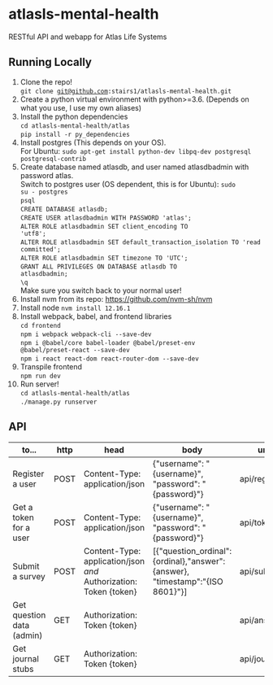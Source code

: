 # atlasls-mental-health
RESTful API and webapp for Atlas Life Systems  

## Running Locally
1. Clone the repo!  
   <code>git clone git@github.com:stairs1/atlasls-mental-health.git</code>
2. Create a python virtual environment with python>=3.6. (Depends on what you use, I use my own aliases) 
3. Install the python dependencies  
   <code>cd atlasls-mental-health/atlas</code>  
   <code>pip install -r py_dependencies</code>  
4. Install postgres (This depends on your OS).  
   For Ubuntu: <code>sudo apt-get install python-dev libpq-dev postgresql postgresql-contrib</code>
5. Create database named atlasdb, and user named atlasdbadmin with password atlas.  
   Switch to postgres user (OS dependent, this is for Ubuntu): <code>sudo su - postgres</code>  
   <code>psql</code>  
   <code>CREATE DATABASE atlasdb;</code>  
   <code>CREATE USER atlasdbadmin WITH PASSWORD 'atlas';</code>  
   <code>ALTER ROLE atlasdbadmin SET client_encoding TO 'utf8';</code>  
   <code>ALTER ROLE atlasdbadmin SET default_transaction_isolation TO 'read committed';</code>  
   <code>ALTER ROLE atlasdbadmin SET timezone TO 'UTC';</code>  
   <code>GRANT ALL PRIVILEGES ON DATABASE atlasdb TO atlasdbadmin;</code>  
   <code>\q</code>  
   Make sure you switch back to your normal user!
6. Install nvm from its repo: https://github.com/nvm-sh/nvm
7. Install node
   <code>nvm install 12.16.1</code>
8. Install webpack, babel, and frontend libraries  
   <code>cd frontend</code>  
   <code>npm i webpack webpack-cli --save-dev</code>  
   <code>npm i @babel/core babel-loader @babel/preset-env @babel/preset-react --save-dev</code>  
   <code>npm i react react-dom react-router-dom --save-dev</code>  
9. Transpile frontend  
   <code>npm run dev</code>  
10. Run server!  
   <code>cd atlasls-mental-health/atlas</code>  
   <code>./manage.py runserver</code>


## API
| to... | http | head | body | url |
|----|------|------|------|-----|
| Register a user | POST | Content-Type: application/json | {"username": "{username}", "password": "{password}"} | api/register |
| Get a token for a user | POST | Content-Type: application/json | {"username": "{username}", "password": "{password}"} | api/token |
| Submit a survey | POST | Content-Type: application/json *and* Authorization: Token {token} | [{"question_ordinal":{ordinal},"answer":{answer}, "timestamp":"{ISO 8601}"}] | api/submit |
| Get question data (admin) | GET | Authorization: Token {token} | | api/answers |
| Get journal stubs | GET | Authorization: Token {token} | | api/journals | 
